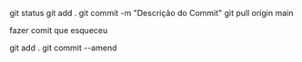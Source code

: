 git status
git add .
git commit -m "Descrição do Commit"
git pull origin main


fazer comit que esqueceu

git add .
git commit --amend